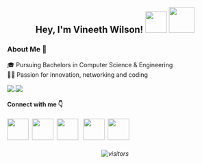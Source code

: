 ## <p align="center"> Hey, I'm Vineeth Wilson! <img src="https://www.emoji.com/wp-content/uploads/filebase/thumbnails/3d%20icons/emoji-3d%20icons-glossy-3d-icons-nerd-face-72dpi-forPersonalUseOnly.gif" width=50 height= 50> <img src="https://thumbs.gfycat.com/ChubbyRadiantBlackfish-max-1mb.gif" width=60 height= 60>

### About Me 🚀
🎓 Pursuing Bachelors in Computer Science & Engineering </br>
👨‍💻 Passion for innovation, networking and coding  </br>

<a href="https://github.com/vineethwilson15/">
  <img align="center" src="https://github-readme-stats.vercel.app/api?username=vineethwilson15&show_icons=true&count_private=true&hide=stars&theme=radical" />
</a>
<a href="https://github.com/vineethwilson15/">
  <img align="center" src="https://github-readme-stats.vercel.app/api/top-langs/?username=vineethwilson15&hide=jupyter+notebook&layout=compact&theme=radical" />
</a>

#### Connect with me 👇
[<img src="https://cdn-icons-png.flaticon.com/128/1384/1384014.png" width=50 height= 50>](https://linkedin.com/in/vineeth-wilson)  &nbsp;[<img src="https://cdn-icons-png.flaticon.com/512/1384/1384017.png" width=50 height= 50>](https://twitter.com/vineethwilson15) &nbsp;[<img src="https://cdn-icons-png.flaticon.com/128/1384/1384015.png" width=50 height= 50>](https://instagram.com/vineethwilson_) &nbsp; [<img src="https://cdn-icons-png.flaticon.com/512/20/20673.png" width=50 height= 50>](https://facebook.com/vineethwilson357) &nbsp;[<img src="https://cdn-icons-png.flaticon.com/128/95/95627.png" width=50 height= 50>](mailto:vineethwilson15@gmail.com?subject=Hi!%20I%20found%20you%20from%20Github)

###### <p align="center">![visitors](https://visitor-badge.laobi.icu/badge?page_id=vineethwilson15.vineethwilson15) 
 
 
<!--- Hmm... Hmm..LOOK WHO IS HERE! LIKED MY README? Give it a star ⭐ Follow me on GitHub to stay connected with me! Thank you! 
 
###### <p align="center">Made with <img src="https://user-images.githubusercontent.com/54764778/120905741-d1e54600-c671-11eb-8fa1-ac61b1ddd86f.png" width=13> and <img src="https://upload.wikimedia.org/wikipedia/commons/thumb/4/48/Markdown-mark.svg/1280px-Markdown-mark.svg.png" width=18>
-->


